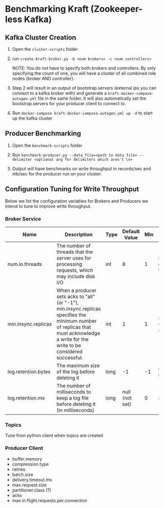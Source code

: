 # Benchmarking Kraft (Zookeeper-less Kafka)

## Kafka Cluster Creation

1. Open the `cluster-scripts` folder

3. run `create-kraft-broker.py -b <num brokers> -c <num controllers>`

   NOTE: You do not have to specify both brokers and controllers. By only specifying the count of one, you will have a cluster of all combined role nodes (broker AND controller).

3. Step 2 will result in an output of bootstrap.servers (external ips you can connect to a kafka broker with) and generate a `kraft-docker-compose-autogen.yml` file in the same folder. It will also automatically set the bootstrap.servers for your producer client to connect to.
   
4. Run `docker-compose kraft-docker-compose-autogen.yml up -d` to start up the kafka cluster

## Producer Benchmarking
1. Open the `benchmark-scripts` folder

2. Run `benchmark-producer.py --data_file=<path to data file> --delimiter <optional arg for delimiters which aren't \n>`

3. Output will have benchmarks on write throughput in records/sec and mb/sec for the producer run on your cluster.

## Configuration Tuning for Write Throughput

Below we list the configuration variables for Brokers and Producers we intend to tune to improve write throughput.

### Broker Service

| Name                       | Description                                                                                                                                                                         | Type | Default Value  | Min | Max                 | Our Values      |
|----------------------------|-------------------------------------------------------------------------------------------------------------------------------------------------------------------------------------|------|----------------|-----|---------------------|-----------------|
| num.io.threads             | The number of threads that the server uses for processing requests, which may include disk I/O                                                                                      | int  |              8 |   1 | max num of threads  | same as default |
| min.insync.replicas        | When a producer sets acks to "all" (or "-1"), min.insync.replicas specifies the minimum number of replicas that must acknowledge a write for the write to be considered successful. | int  |              1 |   1 | max num of replicas |             1-2 |
| log.retention.bytes        | The maximum size of the log before deleting it                                                                                                                                      | long |             -1 |  -1 | max memory?         |               0 |
| log.retention.ms           | The number of milliseconds to keep a log file before deleting it (in milliseconds)                                                                                                  | long | null (not set) |   0 | max long            |               0 |

### Topics

Tune from python client when topics are created


### Producer Client

- buffer.memory
- compression.type
- retries
- batch.size
- delivery.timeout.ms
- max.request.size
- partitioner.class (?)
- acks
- max.in.flight.requests.per.connection
